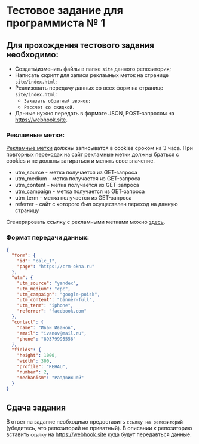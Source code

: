 # Тестовое задание для программиста № 1
## Для прохождения тестового задания необходимо:
* Создать\изменить файлы в папке `site` данного репозитория;
* Написать скрипт для записи рекламных меток на странице `site/index.html`;
* Реализовать передачу данных со всех форм на странице `site/index.html`:
  * `Заказать обратный звонок;`
  * `Рассчет со скидкой.`
* Данные нужно передать в формате JSON, POST-запросом на https://webhook.site.
### Рекламные метки:
[Рекламные метки](https://ru.wikipedia.org/wiki/UTM-%D0%BC%D0%B5%D1%82%D0%BA%D0%B8) должны записыватся в cookies сроком на 3 часа.
При повторных переходах на сайт рекламные метки должны браться с cookies и не должны затираться и менять свое значение.


* utm_source - метка получается из GET-запроса
* utm_medium - метка получается из GET-запроса
* utm_content - метка получается из GET-запроса
* utm_campaign - метка получается из GET-запроса
* utm_term - метка получается из GET-запроса
* referrer - сайт с которого был осуществлен переход на данную страницу

Сгенерировать ссылку с рекламными метками можно [здесь](https://tools.yaroshenko.by/utm.php).

### Формат передачи данных:
```json
{
  "form": {
    "id": "calc_1",
    "page": "https://crm-okna.ru"
  },
  "utm": {
    "utm_source": "yandex",
    "utm_medium": "cpc",
    "utm_campaign": "google-poisk",
    "utm_content": "banner-full",
    "utm_term": "iphone",
    "referrer": "facebook.com"
  },
  "contact": {
    "name": "Иван Иванов",
    "email": "ivanov@mail.ru",
    "phone": "89379995556"
  },
  "fields": {
    "height": 1000,
    "width": 300,
    "profile": "REHAU",
    "number": 2,
    "mechanism": "Раздвижной"
  }
}
```
## Сдача задания
В ответ на задание необходимо предоставить `ссылку на репозиторий` (убедитесь, что репозиторий не приватный).
В описании к репозиторию вставить `ссылку` на https://webhook.site куда будут передавться данные.
